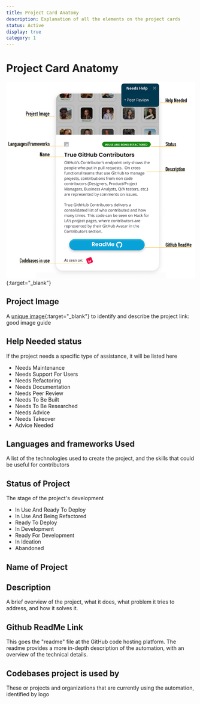 ```yaml
---
title: Project Card Anatomy
description: Explanation of all the elements on the project cards
status: Active
display: true
category: 1
---
```


# Project Card Anatomy

![project card anatomy image](https://raw.githubusercontent.com/100Automations/Website/gh-pages/assets/images/guides/project_card_anatomy-0320_1319.png){:target="_blank"}


## Project Image
A [unique image](https://github.com/100Automations/Website/blob/gh-pages/_guides/creating-good-readmes-for-automations.md){:target="_blank"} to identify and describe the project
link: good image guide

## Help Needed status
If the project needs a specific type of assistance, it will be listed here
 - Needs Maintenance
 - Needs Support For Users
 - Needs Refactoring
 - Needs Documentation
 - Needs Peer Review
 - Needs To Be Built
 - Needs To Be Researched
 - Needs Advice
 - Needs Takeover
 - Advice Needed

## Languages and frameworks Used
A list of the technologies used to create the project, and the skills that could be useful for contributors

## Status of Project
The stage of the project's development
 - In Use And Ready To Deploy
 - In Use And Being Refactored
 - Ready To Deploy
 - In Development
 - Ready For Development
 - In Ideation
 - Abandoned

## Name of Project

## Description
A brief overview of the project, what it does, what problem it tries to address, and how it solves it.

## Github ReadMe Link
This goes the "readme" file at the GitHub code hosting platform. The readme provides a more in-depth description of the automation, with an overview of the technical details.

## Codebases project is used by
These or projects and organizations that are currently using the automation, identified by logo
